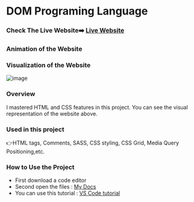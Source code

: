 # DOM Programing Language

### Check The Live Website➡️ [Live Website](https://sekunev.github.io/Projects/26_DOM_Pro_Lang/)

### Animation of the Website


### Visualization of the Website

![image](https://user-images.githubusercontent.com/101554737/189880659-b3999df2-3946-40bd-8b8d-95eecfcbe763.png)

### Overview

I mastered HTML and CSS features in this project. You can see the visual representation of the website above.

### Used in this project

👉HTML tags, Comments, SASS, CSS styling, CSS Grid, Media Query Positioning,etc.

### How to Use the Project

- First download a code editor
- Second open the files : [My Docs](https://github.com/Sekunev/Projects/tree/main/22_SASS_Portfolio)
- You can use this tutorial : [VS Code tutorial](https://www.youtube.com/watch?v=fJEbVCrEMSE)
